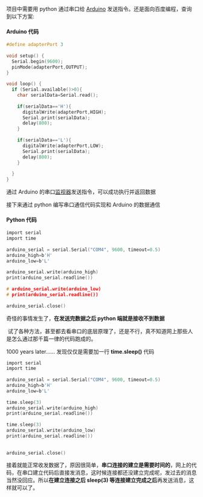 项目中需要用 python 通过串口给 [Arduino](https://so.csdn.net/so/search?q=Arduino&spm=1001.2101.3001.7020) 发送指令。还是面向百度编程，查询到以下方案:

#### Arduino 代码

```c
#define adapterPort 3
 
void setup() {
  Serial.begin(9600);
  pinMode(adapterPort,OUTPUT);
}
 
void loop() {
  if (Serial.available()>0){
    char serialData=Serial.read();
    
    if(serialData=='H'){
      digitalWrite(adapterPort,HIGH);
      Serial.print(serialData);
      delay(800);
    }
    
    if(serialData=='L'){
      digitalWrite(adapterPort,LOW);
      Serial.print(serialData);
      delay(800);
    }
    
  }
}
```

通过 Arduino 的串口[监视器](https://so.csdn.net/so/search?q=%E7%9B%91%E8%A7%86%E5%99%A8&spm=1001.2101.3001.7020)发送指令，可以成功执行并返回数据

接下来通过 python 编写串口通信代码实现和 Arduino 的数据通信

#### Python 代码

```c
import serial
import time
 
arduino_serial = serial.Serial("COM4", 9600, timeout=0.5)
arduino_high=b'H'
arduino_low=b'L'
 
arduino_serial.write(arduino_high)
print(arduino_serial.readline())
 
# arduino_serial.write(arduino_low)
# print(arduino_serial.readline())
 
arduino_serial.close()
```

奇怪的事情发生了，**在发送完数据之后 python 端就是接收不到数据**

 试了各种方法，甚至都去看串口的底层原理了，还是不行，真不知道网上那些人是怎么通过那千篇一律的代码跑成的。

1000 years later...... 发现仅仅是需要加一行 **time.sleep()** 代码

```c
import serial
import time
 
arduino_serial = serial.Serial("COM4", 9600, timeout=0.5)
arduino_high=b'H'
arduino_low=b'L'
 
time.sleep(3)
arduino_serial.write(arduino_high)
print(arduino_serial.readline())
 
time.sleep(3)
arduino_serial.write(arduino_low)
print(arduino_serial.readline())
 
 
arduino_serial.close()
```

接着就能正常收发数据了，原因很简单，**串口连接的建立是需要时间的**，网上的代码，在串口建立代码后直接发消息，这时候连接都还没建立完成呢，发过去的消息当然没回应。所以**在建立连接之后 sleep(3) 等连接建立完成之后**再发送消息，这样就可以了。